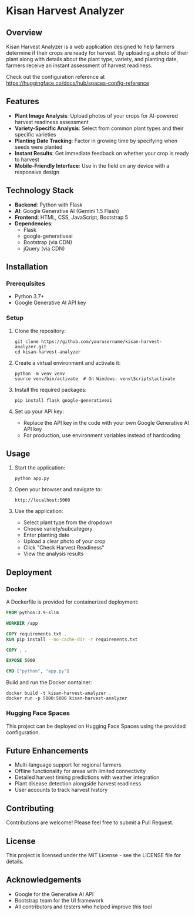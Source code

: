 # Kisan Harvest Analyzer

## Overview
Kisan Harvest Analyzer is a web application designed to help farmers determine if their crops are ready for harvest. By uploading a photo of their plant along with details about the plant type, variety, and planting date, farmers receive an instant assessment of harvest readiness.

Check out the configuration reference at https://huggingface.co/docs/hub/spaces-config-reference


## Features
- **Plant Image Analysis**: Upload photos of your crops for AI-powered harvest readiness assessment
- **Variety-Specific Analysis**: Select from common plant types and their specific varieties
- **Planting Date Tracking**: Factor in growing time by specifying when seeds were planted
- **Instant Results**: Get immediate feedback on whether your crop is ready to harvest
- **Mobile-Friendly Interface**: Use in the field on any device with a responsive design

## Technology Stack
- **Backend**: Python with Flask
- **AI**: Google Generative AI (Gemini 1.5 Flash)
- **Frontend**: HTML, CSS, JavaScript, Bootstrap 5
- **Dependencies**: 
  - Flask
  - google-generativeai
  - Bootstrap (via CDN)
  - jQuery (via CDN)

## Installation

### Prerequisites
- Python 3.7+
- Google Generative AI API key

### Setup
1. Clone the repository:
   ```
   git clone https://github.com/yourusername/kisan-harvest-analyzer.git
   cd kisan-harvest-analyzer
   ```

2. Create a virtual environment and activate it:
   ```
   python -m venv venv
   source venv/bin/activate  # On Windows: venv\Scripts\activate
   ```

3. Install the required packages:
   ```
   pip install flask google-generativeai
   ```

4. Set up your API key:
   - Replace the API key in the code with your own Google Generative AI API key
   - For production, use environment variables instead of hardcoding

## Usage

1. Start the application:
   ```
   python app.py
   ```

2. Open your browser and navigate to:
   ```
   http://localhost:5000
   ```

3. Use the application:
   - Select plant type from the dropdown
   - Choose variety/subcategory
   - Enter planting date
   - Upload a clear photo of your crop
   - Click "Check Harvest Readiness"
   - View the analysis results

## Deployment

### Docker
A Dockerfile is provided for containerized deployment:

```Dockerfile
FROM python:3.9-slim

WORKDIR /app

COPY requirements.txt .
RUN pip install --no-cache-dir -r requirements.txt

COPY . .

EXPOSE 5000

CMD ["python", "app.py"]
```

Build and run the Docker container:
```
docker build -t kisan-harvest-analyzer .
docker run -p 5000:5000 kisan-harvest-analyzer
```

### Hugging Face Spaces
This project can be deployed on Hugging Face Spaces using the provided configuration.

## Future Enhancements
- Multi-language support for regional farmers
- Offline functionality for areas with limited connectivity
- Detailed harvest timing predictions with weather integration
- Plant disease detection alongside harvest readiness
- User accounts to track harvest history

## Contributing
Contributions are welcome! Please feel free to submit a Pull Request.

## License
This project is licensed under the MIT License - see the LICENSE file for details.

## Acknowledgements
- Google for the Generative AI API
- Bootstrap team for the UI framework
- All contributors and testers who helped improve this tool


